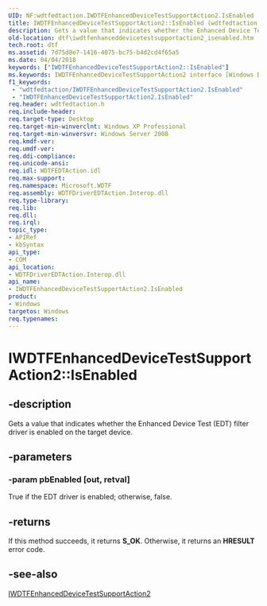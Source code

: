 ```yaml
---
UID: NF:wdtfedtaction.IWDTFEnhancedDeviceTestSupportAction2.IsEnabled
title: IWDTFEnhancedDeviceTestSupportAction2::IsEnabled (wdtfedtaction.h)
description: Gets a value that indicates whether the Enhanced Device Test (EDT) filter driver is enabled on the target device.
old-location: dtf\iwdtfenhanceddevicetestsupportaction2_isenabled.htm
tech.root: dtf
ms.assetid: 7d75d8e7-1416-4075-bc75-b4d2cd4f65a5
ms.date: 04/04/2018
keywords: ["IWDTFEnhancedDeviceTestSupportAction2::IsEnabled"]
ms.keywords: IWDTFEnhancedDeviceTestSupportAction2 interface [Windows Device Testing Framework],IsEnabled method, IWDTFEnhancedDeviceTestSupportAction2.IsEnabled, IWDTFEnhancedDeviceTestSupportAction2::IsEnabled, IsEnabled, IsEnabled method [Windows Device Testing Framework], IsEnabled method [Windows Device Testing Framework],IWDTFEnhancedDeviceTestSupportAction2 interface, Microsoft.WDTF.IWDTFEnhancedDeviceTestSupportAction2.IsEnabled, Microsoft::WDTF::IWDTFEnhancedDeviceTestSupportAction2::IsEnabled, dtf.iwdtfenhanceddevicetestsupportaction2_isenabled, wdtfedtaction/IWDTFEnhancedDeviceTestSupportAction2::IsEnabled
f1_keywords:
 - "wdtfedtaction/IWDTFEnhancedDeviceTestSupportAction2.IsEnabled"
 - "IWDTFEnhancedDeviceTestSupportAction2.IsEnabled"
req.header: wdtfedtaction.h
req.include-header: 
req.target-type: Desktop
req.target-min-winverclnt: Windows XP Professional
req.target-min-winversvr: Windows Server 2008
req.kmdf-ver: 
req.umdf-ver: 
req.ddi-compliance: 
req.unicode-ansi: 
req.idl: WDTFEDTAction.idl
req.max-support: 
req.namespace: Microsoft.WDTF
req.assembly: WDTFDriverEDTAction.Interop.dll
req.type-library: 
req.lib: 
req.dll: 
req.irql: 
topic_type:
- APIRef
- kbSyntax
api_type:
- COM
api_location:
- WDTFDriverEDTAction.Interop.dll
api_name:
- IWDTFEnhancedDeviceTestSupportAction2.IsEnabled
product:
- Windows
targetos: Windows
req.typenames: 
---
```


# IWDTFEnhancedDeviceTestSupportAction2::IsEnabled


## -description


Gets a value that indicates whether the Enhanced Device Test (EDT) filter driver is enabled 
on the target device.


## -parameters




### -param pbEnabled [out, retval]

True if the EDT driver is enabled; otherwise, false.


## -returns



If this method succeeds, it returns <b xmlns:loc="http://microsoft.com/wdcml/l10n">S_OK</b>. Otherwise, it returns an <b xmlns:loc="http://microsoft.com/wdcml/l10n">HRESULT</b> error code.




## -see-also




<a href="https://docs.microsoft.com/windows-hardware/drivers/ddi/wdtfedtaction/nn-wdtfedtaction-iwdtfenhanceddevicetestsupportaction2">IWDTFEnhancedDeviceTestSupportAction2</a>
 

 

